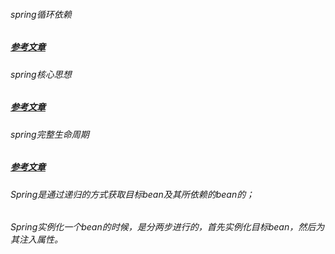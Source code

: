 ###### spring循环依赖
##### [参考文章][1]
[1]: https://mp.weixin.qq.com/s/hCK821GejkZFYb9zZ-4yuA


###### spring核心思想
##### [参考文章][2]
[2]: http://mp.weixin.qq.com/s?__biz=MzI3ODcxMzQzMw==&mid=2247491561&idx=2&sn=446e9a25108a71bbb8a0c24a955f3ada&chksm=eb539adfdc2413c9e80a4e0811b83b8978f0d2fc367e0ba60c70e36cce2a5c502c4d98623d95&scene=21#wechat_redirect

###### spring完整生命周期
##### [参考文章][3]
[3]: http://mp.weixin.qq.com/s?__biz=MzI3ODcxMzQzMw==&mid=2247484197&idx=1&sn=028543ecb1602022ca72e26d4aad181b&chksm=eb538613dc240f057a755cb1e4d7f6bd5388fe270a6b9b80ff5cd2336382381e3a658d8513d1&scene=21#wechat_redirect

###### Spring是通过递归的方式获取目标bean及其所依赖的bean的；
###### Spring实例化一个bean的时候，是分两步进行的，首先实例化目标bean，然后为其注入属性。

